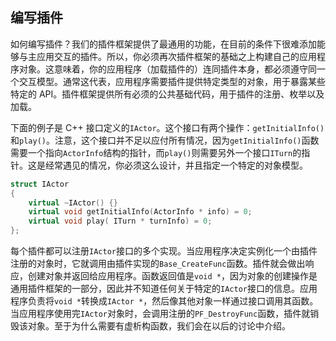 ## 编写插件

如何编写插件？我们的插件框架提供了最通用的功能，在目前的条件下很难添加能够与主应用交互的插件。所以，你必须再次插件框架的基础之上构建自己的应用程序对象。这意味着，你的应用程序（加载插件的）连同插件本身，都必须遵守同一个交互模型。通常这代表，应用程序需要插件提供特定类型的对象，用于暴露某些特定的 API。插件框架提供所有必须的公共基础代码，用于插件的注册、枚举以及加载。

下面的例子是 C++ 接口定义的`IActor`。这个接口有两个操作：`getInitialInfo()`和`play()`。注意，这个接口并不足以应付所有情况，因为`getInitialInfo()`函数需要一个指向`ActorInfo`结构的指针，而`play()`则需要另外一个接口`ITurn`的指针。这是经常遇见的情况，你必须这么设计，并且指定一个特定的对象模型。

```cpp
struct IActor
{
    virtual ~IActor() {}
    virtual void getInitialInfo(ActorInfo * info) = 0;
    virtual void play( ITurn * turnInfo) = 0;
};
```

每个插件都可以注册`IActor`接口的多个实现。当应用程序决定实例化一个由插件注册的对象时，它就调用由插件实现的`Base_CreateFunc`函数。插件就会做出响应，创建对象并返回给应用程序。函数返回值是`void *`，因为对象的创建操作是通用插件框架的一部分，因此并不知道任何关于特定的`IActor`接口的信息。应用程序负责将`void *`转换成`IActor *`，然后像其他对象一样通过接口调用其函数。当应用程序使用完`IActor`对象时，会调用注册的`PF_DestroyFunc`函数，插件就销毁该对象。至于为什么需要有虚析构函数，我们会在以后的讨论中介绍。